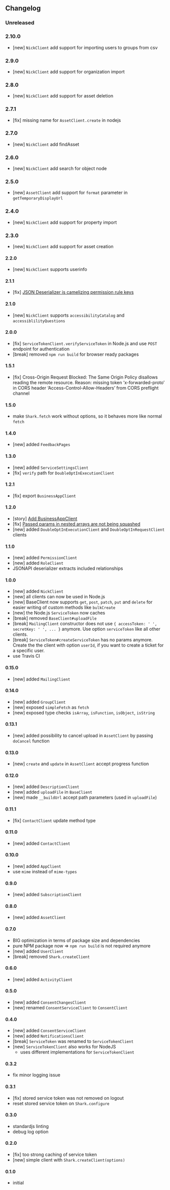 ## Changelog

### Unreleased

### 2.10.0
- [new] `NickClient` add support for importing users to groups from csv

### 2.9.0
- [new] `NickClient` add support for organization import

### 2.8.0
- [new] `NickClient` add support for asset deletion

### 2.7.1
- [fix] missing name for `AssetClient.create` in nodejs

### 2.7.0
- [new] `NickClient` add findAsset

### 2.6.0
- [new] `NickClient` add search for object node

### 2.5.0
- [new] `AssetClient` add support for `format` parameter in `getTemporaryDisplayUrl`

### 2.4.0
- [new] `NickClient` add support for property import

### 2.3.0
- [new] `NickClient` add support for asset creation

#### 2.2.0
- [new] `NickClient` supports userinfo

#### 2.1.1
- [fix] [JSON Deserializer is camelizing permission rule keys](https://www.pivotaltracker.com/story/show/168646343)

#### 2.1.0
- [new] `NickClient` supports `accessibilityCatalog` and `accessiblilityQuestions`

#### 2.0.0
- [fix] `ServiceTokenClient.verifyServiceToken` in Node.js and use `POST`
    endpoint for authentication
- [break] removed `npm run build` for browser ready packages

#### 1.5.1
- [fix] Cross-Origin Request Blocked: The Same Origin Policy disallows reading the remote resource.
  Reason: missing token ‘x-forwarded-proto’ in CORS header ‘Access-Control-Allow-Headers’ from CORS preflight channel

#### 1.5.0
- make `Shark.fetch` work without options, so it behaves more like normal `fetch`

#### 1.4.0
- [new] added `FeedbackPages`

#### 1.3.0
- [new] added `ServiceSettingsClient`
- [fix] `verify` path for `DoubleOptInExecutionClient`

#### 1.2.1
- [fix] export `BusinessAppClient`

#### 1.2.0
- [story] [Add BusinessAppClient](https://www.pivotaltracker.com/story/show/166155315)
- [fix] [Passed params in nested arrays are not being squashed](https://www.pivotaltracker.com/story/show/166155374)
- [new] added `DoubleOptInExecutionClient` and `DoubleOptInRequestClient` clients

#### 1.1.0
- [new] added `PermissionClient`
- [new] added `RoleClient`
- JSONAPI deserializer extracts included relationships

#### 1.0.0
- [new] added `NickClient`
- [new] all clients can now be used in Node.js
- [new] BaseClient now supports `get`, `post`, `patch`, `put` and `delete` for
    easier writing of custom methods like `bulkCreate`
- [new] the Node.js `ServiceToken` now caches
- [break] removed `BaseClient#uploadFile`
- [break] `MailingClient` constructor does not use `{ accessToken: ' ', secretKey: ' ', ...
    }` anymore. Use option `serviceToken` like all other clients.
- [break] `ServiceToken#createServiceToken` has no params anymore. Create the
    the client with option `userId`, if you want to create a ticket for a
    specific user.
- use Travis CI

#### 0.15.0
- [new] added `MailingClient`

#### 0.14.0
- [new] added `GroupClient`
- [new] exposed `simpleFetch` as `fetch`
- [new] exposed type checks `isArray`, `isFunction`, `isObject`, `isString`

#### 0.13.1
- [new] added possibility to cancel upload in `AssetClient` by passing `doCancel` function

#### 0.13.0
- [new] `create` and `update` in `AssetClient` accept progress function

#### 0.12.0
- [new] added `DescriptionClient`
- [new] added `uploadFile` in `BaseClient`
- [new] made `__buildUrl` accept path parameters (used in `uploadFile`)

#### 0.11.1
- [fix] `ContactClient` update method type

#### 0.11.0
- [new] added `ContactClient`

#### 0.10.0
- [new] added `AppClient`
- use `mime` instead of `mime-types`

#### 0.9.0
- [new] added `SubscriptionClient`

#### 0.8.0
- [new] added `AssetClient`

#### 0.7.0
- BIG optimization in terms of package size and dependencies
- pure NPM package now => `npm run build` is not required anymore
- [new] added `UserClient`
- [break] removed `Shark.createClient`

#### 0.6.0
- [new] added `ActivityClient`

#### 0.5.0
- [new] added `ConsentChangesClient`
- [new] renamed `ConsentServiceClient` to `ConsentClient`

#### 0.4.0
- [new] added `ConsentServiceClient`
- [new] added `NotificationsClient`
- [break] `ServiceToken` was renamed to `ServiceTokenClient`
- [new] `ServiceTokenClient` also works for NodeJS
  - uses different implementations for `ServiceTokenClient`

#### 0.3.2
- fix minor logging issue

#### 0.3.1
- [fix] stored service token was not removed on logout
- reset stored service token on `Shark.configure`

#### 0.3.0
- standardjs linting
- debug log option

#### 0.2.0
- [fix] too strong caching of service token
- [new] simple client with `Shark.createClient(options)`

#### 0.1.0
- initial
